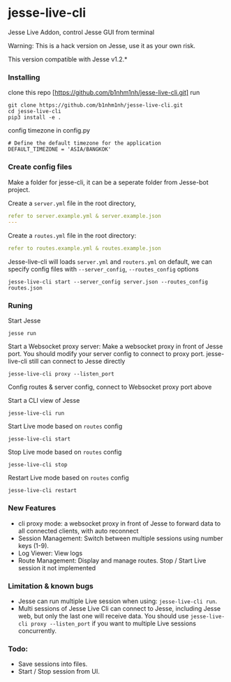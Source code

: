 # jesse-live-cli
Jesse Live Addon, control Jesse GUI from terminal

Warning: This is a hack version on Jesse, use it as your own risk.

This version compatible with Jesse v1.2.*
### Installing 

clone this repo [https://github.com/b1nhm1nh/jesse-live-cli.git]
run 
```
git clone https://github.com/b1nhm1nh/jesse-live-cli.git
cd jesse-live-cli
pip3 install -e .
```

config timezone in config.py
```
# Define the default timezone for the application
DEFAULT_TIMEZONE = 'ASIA/BANGKOK'
```


### Create config files
Make a folder for jesse-cli, it can be a seperate folder from Jesse-bot project.

Create a `server.yml` file in the root directory,

```yaml
refer to server.example.yml & server.example.json
---

```


Create a `routes.yml` file in the root directory:

```yaml
refer to routes.example.yml & routes.example.json
```

Jesse-live-cli will loads `server.yml` and `routers.yml` on default, we can specify config files with `--server_config`, `--routes_config`  options

```
jesse-live-cli start --server_config server.json --routes_config routes.json

```

### Runing

Start Jesse
```
jesse run
```

Start a Websocket proxy server: Make a websocket proxy in front of Jesse port. You should modify your server config to connect to proxy port. jesse-live-cli still can connect to Jesse directly

```
jesse-live-cli proxy --listen_port
```
Config routes & server config, connect to Websocket proxy port above

Start a CLI view of Jesse 
```
jesse-live-cli run 
```

Start Live mode based on `routes` config
```
jesse-live-cli start
```

Stop Live mode based on `routes` config

```
jesse-live-cli stop
```

Restart Live mode based on `routes` config

```
jesse-live-cli restart
```

### New Features
- cli proxy mode: a websocket proxy in front of Jesse to forward data to all connected clients, with auto reconnect 
- Session Management: Switch between multiple sessions using number keys (1-9).
- Log Viewer: View logs
- Route Management: Display and manage routes. Stop / Start Live session it not implemented 

### Limitation & known bugs
 - Jesse can run multiple Live session when using: `jesse-live-cli run`.
 - Multi sessions of Jesse Live Cli can connect to Jesse, including Jesse web, but only the last one will receive data. You should use `jesse-live-cli proxy --listen_port` if you want to multiple Live sessions concurrently.

### Todo:
- Save sessions into files.
- Start / Stop session from UI.
